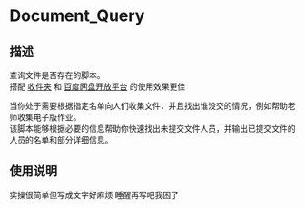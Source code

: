 # Document_Query
## 描述
查询文件是否存在的脚本。
<br>
搭配 [收件夹](http://www.xzc.cn/) 和 [百度网盘开放平台]( https://pan.baidu.com/union/console/applist ) 的使用效果更佳

当你处于需要根据指定名单向人们收集文件，并且找出谁没交的情况，例如帮助老师收集电子版作业。
<br>
该脚本能够根据必要的信息帮助你快速找出未提交文件人员，并输出已提交文件的人员的名单和部分详细信息。

## 使用说明
实操很简单但写成文字好麻烦
睡醒再写吧我困了

